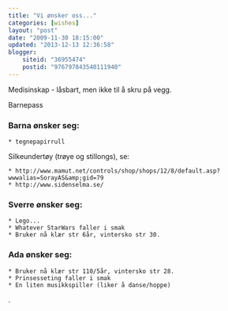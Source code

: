 ```yaml
---
title: "Vi ønsker oss..."
categories: [wishes]
layout: "post"
date: "2009-11-30 18:15:00"
updated: "2013-12-13 12:36:58"
blogger:
    siteid: "36955474"
    postid: "976797843540111940"
---
```


Medisinskap - låsbart, men ikke til å skru på vegg.

Barnepass


### Barna ønsker seg:

	* tegnepapirrull

Silkeundertøy (trøye og stillongs), se:

	* http://www.mamut.net/controls/shop/shops/12/8/default.asp?wwwalias=SorayAS&amp;gid=79
	* http://www.sidenselma.se/

### Sverre ønsker seg:

	* Lego...
	* Whatever StarWars faller i smak
	* Bruker nå klær str 6år, vintersko str 30.

### Ada ønsker seg:

	* Bruker nå klær str 110/5år, vintersko str 28.
	* Prinsesseting faller i smak
	* En liten musikkspiller (liker å danse/hoppe)

.
